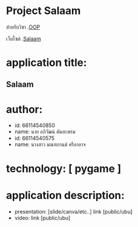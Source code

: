 # Project Salaam

สำหรับวิฃา .[OOP](https://wichit2s.github.io)

เว็บไซต์ .[Salaam](https://github.com/xoKIMox/oop-project.github.io)

# application title:
## Salaam


# author: 

  * id: 66114540850
  * name: นาย อภิวัฒน์ คันทะพรม
  * id: 66114540575
  * name: นางสาว มณฑกานต์ ศรีลาอาจ

# technology: [ pygame ]

# application description:

* presentation: [slide/canva/etc..] link [public/ubu]
* video: link [public/ubu]
